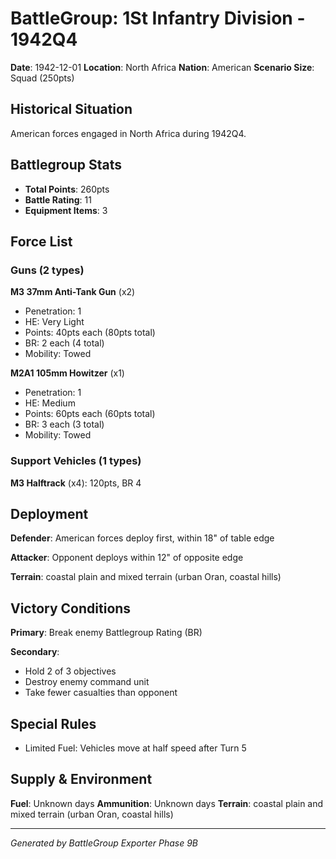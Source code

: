 # BattleGroup: 1St Infantry Division - 1942Q4

**Date**: 1942-12-01
**Location**: North Africa
**Nation**: American
**Scenario Size**: Squad (250pts)

## Historical Situation

American forces engaged in North Africa during 1942Q4.

## Battlegroup Stats

- **Total Points**: 260pts
- **Battle Rating**: 11
- **Equipment Items**: 3

## Force List

### Guns (2 types)

**M3 37mm Anti-Tank Gun** (x2)
- Penetration: 1
- HE: Very Light
- Points: 40pts each (80pts total)
- BR: 2 each (4 total)
- Mobility: Towed

**M2A1 105mm Howitzer** (x1)
- Penetration: 1
- HE: Medium
- Points: 60pts each (60pts total)
- BR: 3 each (3 total)
- Mobility: Towed

### Support Vehicles (1 types)

**M3 Halftrack** (x4): 120pts, BR 4

## Deployment

**Defender**: American forces deploy first, within 18" of table edge

**Attacker**: Opponent deploys within 12" of opposite edge

**Terrain**: coastal plain and mixed terrain (urban Oran, coastal hills)

## Victory Conditions

**Primary**: Break enemy Battlegroup Rating (BR)

**Secondary**:
- Hold 2 of 3 objectives
- Destroy enemy command unit
- Take fewer casualties than opponent

## Special Rules

- Limited Fuel: Vehicles move at half speed after Turn 5

## Supply & Environment

**Fuel**: Unknown days
**Ammunition**: Unknown days
**Terrain**: coastal plain and mixed terrain (urban Oran, coastal hills)

---

*Generated by BattleGroup Exporter Phase 9B*
